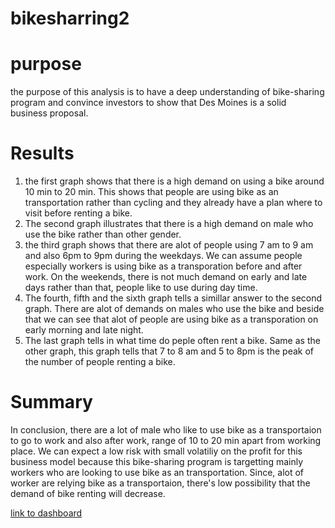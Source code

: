 # bikesharring2

# purpose
the purpose of this analysis is to have a deep understanding of bike-sharing program and convince investors to show that Des Moines is a solid business proposal. 

# Results
1. the first graph shows that there is a high demand on using a bike around 10 min to 20 min. This shows that people are using bike as an transportation rather than cycling and they already have a plan where to visit before renting a bike. 
2. The second graph illustrates that there is a high demand on male who use the bike rather than other gender.
3.  the third graph shows that there are alot of people using 7 am to 9 am and also 6pm to 9pm during the weekdays. We can assume people especially workers is using bike as a transporation before and after work. On the weekends, there is not much demand on early and late days rather than that, people like to use during day time. 
4. The fourth, fifth and the sixth graph tells a simillar answer to the second graph. There are alot of demands on males who use the bike and beside that we can see that alot of people are using bike as a transporation on early morning and late night. 
5. The last graph tells in what time do peple often rent a bike. Same as the other graph, this graph tells that 7 to 8 am and 5 to 8pm is the peak of the number of people renting a bike.



# Summary 
In conclusion, there are a lot of male who like to use bike as a transportaion to go to work and also after work, range of 10 to 20 min apart from working place. We can expect a low risk with small volatiliy on the profit for this business model because this bike-sharing program is targetting mainly workers who are looking to use bike as an transportation. Since, alot of worker are relying bike as a transportaion, there's low possibility that the demand of bike renting will decrease. 

[link to dashboard](https://public.tableau.com/shared/S6GP8X7MM?:display_count=n&:origin=viz_share_link)